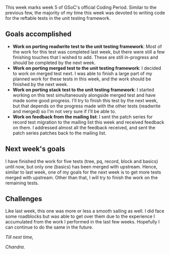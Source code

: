 This week marks week 5 of GSoC's official Coding Period. Similar to the previous few, the majority of my time this week was devoted to writing code for the reftable tests in the unit testing framework.

## Goals accomplished
- **Work on porting readwrite test to the unit testing framework**: Most of the work for this test was completed last week, but there were still a few finishing touches that I wished to add. These are still in-progress and should be completed by the next week.
- **Work on porting merged test to the unit testing framework**: I decided to work on merged test next. I was able to finish a large part of my planned work for these tests in this week, and the work should be finished by the next week.
- **Work on porting stack test to the unit testing framework**: I started working on this test simultaneously alongside merged test and have made some good progress. I'll try to finish this test by the next week, but that depends on the progress made with the other tests (readwrite and merged) so I'm not very sure if I'll be able to.
- **Work on feedback from the mailing list**: I sent the patch series for record test migration to the mailing list this week and received feedback on them. I addressed almost all the feedback received, and sent the patch series patches back to the mailing list.

## Next week's goals
I have finished the work for five tests (tree, pq, record, block and basics) until now, but only one (basics) has been merged with upstream. Hence, similar to last week, one of my goals for the next week is to get more tests merged with upstream. Other than that, I will try to finish the work on the remaining tests.

## Challenges
Like last week, this one was more or less a smooth sailing as well. I did face some roadblocks but was able to get over them due to the experience I accumulated from the work I performed in the last few weeks. Hopefully I can continue to do the same in the future.

_Till next time,_

_Chandra_.

